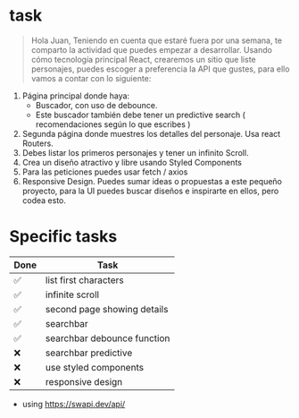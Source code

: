 # task

> Hola Juan,
Teniendo en cuenta que estaré fuera por una semana, te comparto la actividad que puedes empezar a desarrollar.
Usando cómo tecnología principal React, crearemos un sitio que liste personajes, puedes escoger a preferencia la API que gustes, para ello vamos a contar con lo siguiente:

1. Página principal donde haya:
    - Buscador, con uso de debounce.
    - Este buscador también debe tener un predictive search ( recomendaciones según lo que escribes )
2. Segunda página donde muestres los detalles del personaje. Usa react Routers.
3. Debes listar los primeros personajes y tener un infinito Scroll.
4. Crea un diseño atractivo y libre usando Styled Components
5. Para las peticiones puedes usar fetch / axios
6. Responsive Design.
Puedes sumar ideas o propuestas a este pequeño proyecto, para la UI puedes buscar diseños e inspirarte en ellos, pero codea esto.

# Specific tasks

| Done | Task |
| ---- | ---- |
|  ✅  | list first characters |
|  ✅  | infinite scroll |
|  ✅  | second page showing details |
|  ✅  | searchbar |
|  ✅  | searchbar debounce function |
|  ❌  | searchbar predictive |
|  ❌  | use styled components |
|  ❌  | responsive design |


- using https://swapi.dev/api/
